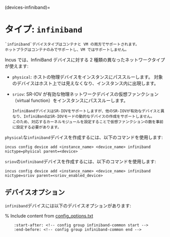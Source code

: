(devices-infiniband)=
# タイプ: `infiniband`

```{note}
`infiniband`デバイスタイプはコンテナと VM の両方でサポートされます。
ホットプラグはコンテナのみでサポートし、VM ではサポートしません。
```

Incus では、InfiniBand デバイスに対する 2 種類の異なったネットワークタイプが使えます:

- `physical`: ホストの物理デバイスをインスタンスにパススルーします。
  対象のデバイスはホスト上では見えなくなり、インスタンス内に出現します。
- `sriov`: SR-IOV が有効な物理ネットワークデバイスの仮想ファンクション（virtual function）をインスタンスにパススルーします。

  ```{note}
  InfiniBandデバイスはSR-IOVをサポートしますが、他のSR-IOVが有効なデバイスと異なり、InfiniBandはSR-IOVモードの動的なデバイスの作成をサポートしません。
  このため、対応するカーネルモジュールを設定することで仮想ファンクションの数を事前に設定する必要があります。
  ```

`physical`な`infiniband`デバイスを作成するには、以下のコマンドを使用します:

    incus config device add <instance_name> <device_name> infiniband nictype=physical parent=<device>

`sriov`の`infiniband`デバイスを作成するには、以下のコマンドを使用します:

    incus config device add <instance_name> <device_name> infiniband nictype=sriov parent=<sriov_enabled_device>

## デバイスオプション

`infiniband`デバイスには以下のデバイスオプションがあります:

% Include content from [config_options.txt](../config_options.txt)
```{include} ../config_options.txt
    :start-after: <!-- config group infiniband-common start -->
    :end-before: <!-- config group infiniband-common end -->
```
